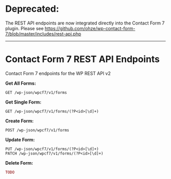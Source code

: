 # Deprecated: 
The REST API endpoints are now integrated directly into the Contact Form 7 plugin. Please see https://github.com/ohze/wp-contact-form-7/blob/master/includes/rest-api.php

---
# Contact Form 7 REST API Endpoints
Contact Form 7 endpoints for the WP REST API v2

**Get All Forms:**
```
GET /wp-json/wpcf7/v1/forms
```

**Get Single Form:**
```
GET /wp-json/wpcf7/v1/forms/(?P<id>[\d]+)
```

**Create Form:**
```
POST /wp-json/wpcf7/v1/forms
```

**Update Form:**
```
PUT /wp-json/wpcf7/v1/forms/(?P<id>[\d]+)
PATCH /wp-json/wpcf7/v1/forms/(?P<id>[\d]+)
```

**Delete Form:**
```php
TODO
```
